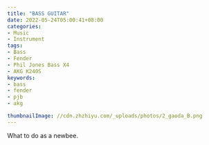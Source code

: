 ```yaml
---
title: "BASS GUITAR"
date: 2022-05-24T05:00:41+08:00
categories:
- Music
- Instrument
tags:
- Bass
- Fender
- Phil Jones Bass X4
- AKG K240S
keywords:
- bass
- fender
- pjb
- akg 

thumbnailImage: //cdn.zhzhiyu.com/_uploads/photos/2_gaoda_B.png
---
```


<!--more-->
What to do as a newbee.


